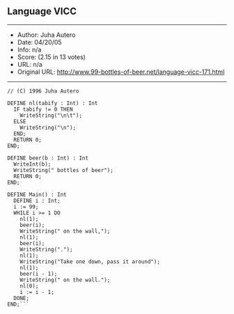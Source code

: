 
## Language VICC ##
---
- Author: Juha Autero
- Date: 04/20/05
- Info: n/a
- Score:  (2.15 in 13 votes)
- URL: n/a
- Original URL: http://www.99-bottles-of-beer.net/language-vicc-171.html
---

```// 99 Bottles of Beer in VICC = VICC's Intended for Compiler Courses
// (C) 1996 Juha Autero

DEFINE nl(tabify : Int) : Int
  IF tabify != 0 THEN
    WriteString("\n\t");
  ELSE
    WriteString("\n");
  END;
  RETURN 0;
END;

DEFINE beer(b : Int) : Int
  WriteInt(b);
  WriteString(" bottles of beer");
  RETURN 0;
END;

DEFINE Main() : Int
  DEFINE i : Int;
  i := 99;
  WHILE i >= 1 DO
    nl(1);
    beer(i);
    WriteString(" on the wall,");
    nl(1);
    beer(i);    
    WriteString(".");
    nl(1);
    WriteString("Take one down, pass it around");
    nl(1);
    beer(i - 1);
    WriteString(" on the wall.");
    nl(0);
    i := i - 1;
  DONE;
END;```